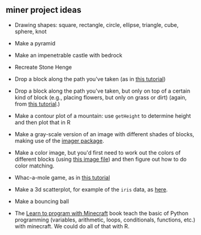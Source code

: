 ## miner project ideas

- Drawing shapes: square, rectangle, circle, ellipse, triangle, cube, sphere, knot

- Make a pyramid

- Make an impenetrable castle with bedrock

- Recreate Stone Henge

- Drop a block along the path you've taken (as in
  [this tutorial](https://www.raspberrypi.org/learning/getting-started-with-minecraft-pi/worksheet/))

- Drop a block along the path you've taken, but only on top of a
  certain kind of block (e.g., placing flowers, but only on grass or
  dirt) (again, from
  [this tutorial](https://www.raspberrypi.org/learning/getting-started-with-minecraft-pi/worksheet/).)

- Make a contour plot of a mountain: use `getHeight` to determine
  height and then plot that in R

- Make a gray-scale version of an image with different shades of
  blocks, making use of the
  [imager package](https://dahtah.github.io/imager/).

- Make a color image, but you'd first need to work out the colors of
  different blocks (using
  [this image file](http://minecraft-ids.grahamedgecombe.com/images/sprites/items-26.png))
  and then figure out how to do color matching.

- Whac-a-mole game, as in
  [this tutorial](https://www.raspberrypi.org/learning/minecraft-whac-a-block-game/worksheet/)

- Make a 3d scatterplot, for example of the `iris` data, as
  [here](http://smarterpoland.pl/index.php/2016/09/minecharts-1-minecraft-r-edgar-andersons-iris-data/).

- Make a bouncing ball

- The
  [Learn to program with Minecraft](https://www.nostarch.com/programwithminecraft/)
  book teach the basic of Python programming (variables, arithmetic, loops,
  conditionals, functions, etc.) with minecraft. We could do all of that with R.
